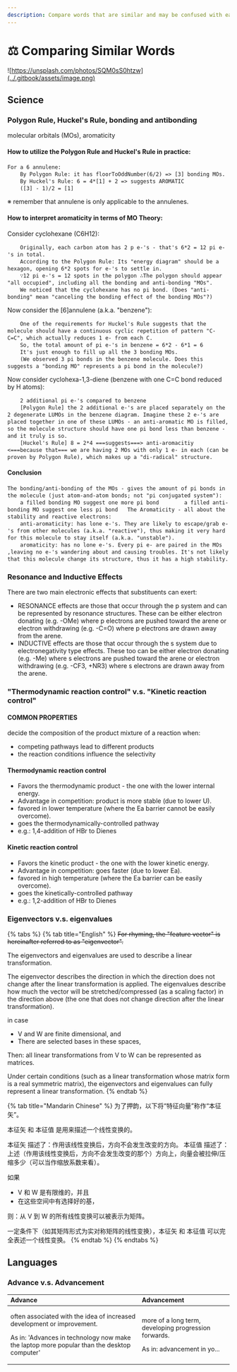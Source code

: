 ```yaml
---
description: Compare words that are similar and may be confused with each other.
---
```


# ⚖️ Comparing Similar Words

![https://unsplash.com/photos/SQM0sS0htzw](../.gitbook/assets/image.png)

## Science

### Polygon Rule, Huckel's Rule, bonding and antibonding

molecular orbitals \(MOs\), aromaticity

#### How to utilize the Polygon Rule and Huckel's Rule in practice:

```text
For a 6 annulene:
    By Polygon Rule: it has floorToOddNumber(6/2) => [3] bonding MOs. 
    By Huckel's Rule: 6 = 4*[1] + 2 => suggests AROMATIC
    ([3] - 1)/2 = [1]
```

※ remember that annulene is only applicable to the annulenes.

#### How to interpret aromaticity in terms of MO Theory:

Consider cyclohexane \(C6H12\):

```text
    Originally, each carbon atom has 2 p e-'s - that's 6*2 = 12 pi e-'s in total.
    According to the Polygon Rule: Its "energy diagram" should be a hexagon, opening 6*2 spots for e-'s to settle in.
    ∵12 pi e-'s = 12 spots in the polygon ∴The polygon should appear "all occupied", including all the bonding and anti-bonding "MOs".
    We noticed that the cyclohexane has no pi bond. (Does "anti-bonding" mean "canceling the bonding effect of the bonding MOs"?)
```

Now consider the \[6\]annulene \(a.k.a. "benzene"\):

```text
    One of the requirements for Huckel's Rule suggests that the molecule should have a continuous cyclic repetition of pattern "C-C=C", which actually reduces 1 e- from each C.
    So, the total amount of pi e-'s in benzene = 6*2 - 6*1 = 6
    It's just enough to fill up all the 3 bonding MOs.
    (We observed 3 pi bonds in the benzene molecule. Does this suggests a "bonding MO" represents a pi bond in the molecule?)
```

Now consider cyclohexa-1,3-diene \(benzene with one C=C bond reduced by H atoms\):

```text
    2 additional pi e-'s compared to benzene
    [Polygon Rule] the 2 additional e-'s are placed separately on the 2 degenerate LUMOs in the benzene diagram. Imagine these 2 e-'s are placed together in one of these LUMOs - an anti-aromatic MO is filled, so the molecule structure should have one pi bond less than benzene - and it truly is so.
    [Huckel's Rule] 8 = 2*4 ===suggests===> anti-aromacitiy <===because that=== we are having 2 MOs with only 1 e- in each (can be proven by Polygon Rule), which makes up a "di-radical" structure.
```

#### Conclusion

```text
The bonding/anti-bonding of the MOs - gives the amount of pi bonds in the molecule (just atom-and-atom bonds; not "pi conjugated system"):
    a filled bonding MO suggest one more pi bond        a filled anti-bonding MO suggest one less pi bond   The Aromaticity - all about the stability and reactive electrons: 
    anti-aromaticity: has lone e-'s. They are likely to escape/grab e-'s from other molecules (a.k.a. "reactive"), thus making it very hard for this molecule to stay itself (a.k.a. "unstable").
    aromaticity: has no lone e-'s. Every pi e- are paired in the MOs ,leaving no e-'s wandering about and causing troubles. It's not likely that this molecule change its structure, thus it has a high stability.
```

### Resonance and Inductive Effects

There are two main electronic effects that substituents can exert:

* RESONANCE effects are those that occur through the p system and can be represented by resonance structures. These can be either electron donating \(e.g. -OMe\) where p electrons are pushed toward the arene or electron withdrawing \(e.g. -C=O\) where p electrons are drawn away from the arene.
* INDUCTIVE effects are those that occur through the s system due to electronegativity type effects. These too can be either electron donating \(e.g. -Me\) where s electrons are pushed toward the arene or electron withdrawing \(e.g. -CF3, +NR3\) where s electrons are drawn away from the arene.

### "Thermodynamic reaction control" v.s. "Kinetic reaction control"

#### COMMON PROPERTIES

decide the composition of the product mixture of a reaction when:

* competing pathways lead to different products
* the reaction conditions influence the selectivity

#### Thermodynamic reaction control

* Favors the thermodynamic product - the one with the lower internal energy.
* Advantage in competition: product is more stable \(due to lower U\).
* favored in lower temperature \(where the Ea barrier cannot be easily overcome\).
* goes the thermodynamically-controlled pathway
* e.g.: 1,4-addition of HBr to Dienes

#### Kinetic reaction control

* Favors the kinetic product - the one with the lower kinetic energy.
* Advantage in competition: goes faster \(due to lower Ea\).
* favored in high temperature \(where the Ea barrier can be easily overcome\).
* goes the kinetically-controlled pathway
* e.g.: 1,2-addition of HBr to Dienes

### Eigenvectors v.s. eigenvalues

{% tabs %}
{% tab title="English" %}
~~For rhyming, the "feature vector" is hereinafter referred to as "eigenvector".~~

The eigenvectors and eigenvalues are used to describe a linear transformation.

The eigenvector describes the direction in which the direction does not change after the linear transformation is applied. The eigenvalues describe how much the vector will be stretched/compressed \(as a scaling factor\) in the direction above \(the one that does not change direction after the linear transformation\).

in case 

* V and W are finite dimensional, and
* There are selected bases in these spaces, 

Then: all linear transformations from V to W can be represented as matrices.

Under certain conditions \(such as a linear transformation whose matrix form is a real symmetric matrix\), the eigenvectors and eigenvalues can fully represent a linear transformation.
{% endtab %}

{% tab title="Mandarin Chinese" %}
为了押韵，以下将“特征向量”称作“本征矢”。

本征矢 和 本征值 是用来描述一个线性变换的。

本征矢 描述了：作用该线性变换后，方向不会发生改变的方向。 本征值 描述了：上述（作用该线性变换后，方向不会发生改变的那个）方向上，向量会被拉伸/压缩多少（可以当作缩放系数来看）。

如果 

*  V 和 W 是有限维的，并且 
* 在这些空间中有选择好的基， 

则：从 V 到 W 的所有线性变换可以被表示为矩阵。

一定条件下（如其矩阵形式为实对称矩阵的线性变换），本征矢 和 本征值 可以完全表述一个线性变换。
{% endtab %}
{% endtabs %}

## Languages

### Advance v.s. Advancement

<table>
  <thead>
    <tr>
      <th style="text-align:left">Advance</th>
      <th style="text-align:left">Advancement</th>
    </tr>
  </thead>
  <tbody>
    <tr>
      <td style="text-align:left">
        <p>often associated with the idea of increased development or improvement.</p>
        <p>As in: &apos;Advances in technology now make the laptop more popular than
          the desktop computer&apos;</p>
        <p></p>
      </td>
      <td style="text-align:left">
        <p>more of a long term, developing progression forwards.</p>
        <p>As in: advancement in yo...</p>
      </td>
    </tr>
  </tbody>
</table>